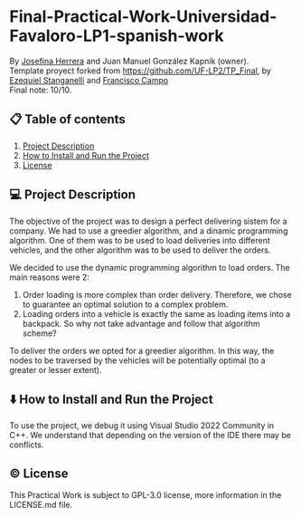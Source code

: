 # Final-Practical-Work-Universidad-Favaloro-LP1-spanish-work
By [Josefina Herrera](https://github.com/josefinaherrera98) and Juan Manuel González Kapnik (owner).
<br>
Template proyect forked from https://github.com/UF-LP2/TP_Final, by [Ezequiel Stanganelli](https://github.com/eastanganelli) and [Francisco Campo](https://github.com/FCampo7)
<br>
Final note: 10/10.

## 📋 Table of contents
1. [Project Description](#description)
2. [How to Install and Run the Project](#howto)
3. [License](#license)

## 💻 Project Description <a name="description"></a>
The objective of the project was to design a perfect delivering sistem for a company. We had to use a greedier algorithm, and a dinamic programming algorithm. One of them was to be used to load deliveries into different vehicles, and the other algorithm was to be used to deliver the orders.

We decided to use the dynamic programming algorithm to load orders. The main reasons were 2:

 1. Order loading is more complex than order delivery. Therefore, we chose to guarantee an optimal solution to a complex problem.
 2. Loading orders into a vehicle is exactly the same as loading items into a backpack. So why not take advantage and follow that algorithm scheme?

To deliver the orders we opted for a greedier algorithm. In this way, the nodes to be traversed by the vehicles will be potentially optimal (to a greater or lesser extent).

## ⬇️ How to Install and Run the Project <a name="howto"></a>

To use the project, we debug it using Visual Studio 2022 Community in C++. We understand that depending on the version of the IDE there may be conflicts. 

## ©️ License <a name="license"></a>
This Practical Work is subject to GPL-3.0 license, more information in the LICENSE.md file.
